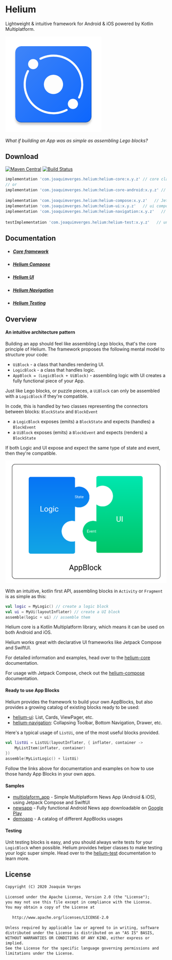# Helium

Lightweight & intuitive framework for Android & iOS powered by Kotlin Multiplatform.

<img src="docs/images/ic_launcher.png" width="300">

*What if building an App was as simple as assembling Lego blocks?*

## Download

[![Maven Central](https://img.shields.io/maven-central/v/com.joaquimverges.helium/helium-core.svg?label=Maven%20Central)](https://search.maven.org/search?q=g:com.joaquimverges.helium) [![Build Status](https://app.bitrise.io/app/9b5a174b9921d71f/status.svg?token=OXeY3aZX53ttCYvqZjEjqw&branch=master)](https://app.bitrise.io/app/9b5a174b9921d71f)
```groovy
implementation 'com.joaquimverges.helium:helium-core:x.y.z' // core classes (Kotlin Multiplatform project)
// or
implementation 'com.joaquimverges.helium:helium-core-android:x.y.z' // core classes (Android project)

implementation 'com.joaquimverges.helium:helium-compose:x.y.z'   // Jetpack Compose integration (Android)
implementation 'com.joaquimverges.helium:helium-ui:x.y.z'   // ui components (Android)
implementation 'com.joaquimverges.helium:helium-navigation:x.y.z'   // navigation components (Android)

testImplementation 'com.joaquimverges.helium:helium-test:x.y.z'   // unit test helper classes (Android)
```

## Documentation

- ##### [Core framework](/helium-core)
- ##### [Helium Compose](/helium-compose)
- ##### [Helium UI](/helium-ui)
- ##### [Helium Navigation](/helium-navigation)
- ##### [Helium Testing](/helium-test)

## Overview

#### An intuitive architecture pattern

Building an app should feel like assembling Lego blocks, that's the core principle of Helium. The framework proposes the following mental model to structure your code:

- `UiBlock` - a class that handles rendering UI.
- `LogicBlock` - a class that handles logic.
- `AppBlock = (LogicBlock + UiBlock)` - assembling logic with UI creates a fully functional piece of your App.  

Just like Lego blocks, or puzzle pieces, a `UiBlock` can only be assembled with a `LogicBlock` if they're compatible.

In code, this is handled by two classes representing the connectors between blocks: `BlockState` and `BlockEvent`

- a `LogicBlock` exposes (emits) a `BlockState` and expects (handles) a `BlockEvent`
- a `UiBlock` exposes (emits) a `BlockEvent` and expects (renders) a `BlockState`

If both Logic and UI expose and expect the same type of state and event, then they're compatible.

<img src="docs/images/helium_arch_diagram.png" width="600">

With an intuitive, kotlin first API, assembling blocks in `Activity` or `Fragment` is as simple as this:

```kotlin
val logic = MyLogic() // create a logic block
val ui = MyUi(layoutInflater) // create a UI block
assemble(logic + ui) // assemble them
```

Helium core is a Kotlin Multiplatform library, which means it can be used on both Android and iOS.

Helium works great with declarative UI frameworks like Jetpack Compose and SwiftUI.

For detailed information and examples, head over to the [helium-core](/helium-core) documentation.

For usage with Jetpack Compose, check out the [helium-compose](/helium-compose) documentation.

#### Ready to use App Blocks

Helium provides the framework to build your own AppBlocks, but also provides a growing catalog of existing blocks ready to be used:

- [helium-ui](/helium-ui): List, Cards, ViewPager, etc.
- [helium-navigation](/helium-navigation): Collapsing Toolbar, Bottom Navigation, Drawer, etc.  

Here's a typical usage of `ListUi`, one of the most useful blocks provided.

```kotlin
val listUi = ListUi(layoutInflater, { inflater, container ->
    MyListItem(inflater, container)
})
assemble(MyListLogic() + listUi)
```

Follow the links above for documentation and examples on how to use those handy App Blocks in your own apps.

#### Samples

- [multiplaform_app](/samples/multiplatform_app) - Simple Multiplatform News App (Android & iOS), using Jetpack Compose and SwiftUI
- [newsapp](/samples/newsapp) - Fully functional Android News app downloadable on [Google Play](https://play.google.com/store/apps/details?id=com.jv.news)
- [demoapp](/samples/demoapp) - A catalog of different AppBlocks usages

#### Testing

Unit testing blocks is easy, and you should always write tests for your `LogicBlock` when possible. Helium provides helper classes to make testing your logic super simple. Head over to the [helium-test](/helium-test) documentation to learn more.

## License

```
Copyright (C) 2020 Joaquim Verges

Licensed under the Apache License, Version 2.0 (the "License");
you may not use this file except in compliance with the License.
You may obtain a copy of the License at

   http://www.apache.org/licenses/LICENSE-2.0

Unless required by applicable law or agreed to in writing, software
distributed under the License is distributed on an "AS IS" BASIS,
WITHOUT WARRANTIES OR CONDITIONS OF ANY KIND, either express or implied.
See the License for the specific language governing permissions and
limitations under the License.
```
